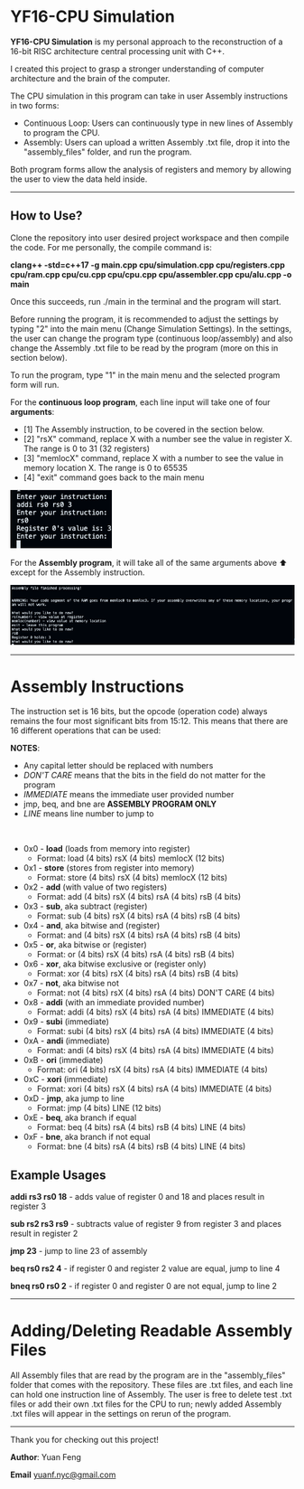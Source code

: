 # YF16-CPU Simulation 
**YF16-CPU Simulation** is my personal approach to the reconstruction of a 16-bit RISC architecture central processing unit with C++.

I created this project to grasp a stronger understanding of computer architecture and the brain of the computer. 

The CPU simulation in this program can take in user Assembly instructions in two forms:

* Continuous Loop: Users can continuously type in new lines of Assembly to program the CPU.
* Assembly: Users can upload a written Assembly .txt file, drop it into the "assembly_files" folder, and run the program.

Both program forms allow the analysis of registers and memory by allowing the user to view the data held inside.

--- 
## **How to Use?**
Clone the repository into user desired project workspace and then compile the code. 
For me personally, the compile command is: 

**clang++ -std=c++17 -g main.cpp cpu/simulation.cpp cpu/registers.cpp cpu/ram.cpp cpu/cu.cpp cpu/cpu.cpp cpu/assembler.cpp cpu/alu.cpp -o main**

Once this succeeds, run ./main in the terminal and the program will start.

Before running the program, it is recommended to adjust the settings by typing "2" into the main menu (Change Simulation Settings).
In the settings, the user can change the program type (continuous loop/assembly) and also change the Assembly .txt file to be read by the program (more on this in section below).

To run the program, type "1" in the main menu and the selected program form will run.

For the **continuous loop program**, each line input will take one of four **arguments**:
* [1] The Assembly instruction, to be covered in the section below.
* [2] "rsX" command, replace X with a number see the value in register X. The range is 0 to 31 (32 registers)
* [3] "memlocX" command, replace X with a number to see the value in memory location X. The range is 0 to 65535
* [4] "exit" command goes back to the main menu

![Continuous Loop Example](readme_img/contloopexample.png)
  
For the **Assembly program**, it will take all of the same arguments above ⬆️ except for the Assembly instruction. 

![Assembly Example](readme_img/assemblyexample.png)

---

# **Assembly Instructions**

The instruction set is 16 bits, but the opcode (operation code) always remains the four most significant bits from 15:12. 
This means that there are 16 different operations that can be used:

**NOTES**: 
* Any capital letter should be replaced with numbers
* _DON'T CARE_ means that the bits in the field do not matter for the program
* _IMMEDIATE_ means the immediate user provided number
* jmp, beq, and bne are **ASSEMBLY PROGRAM ONLY**
* _LINE_ means line number to jump to
<br>

* 0x0 - **load** (loads from memory into register)
  * Format: load (4 bits) rsX (4 bits) memlocX (12 bits)
* 0x1 - **store** (stores from register into memory)
  * Format: store (4 bits) rsX (4 bits) memlocX (12 bits) 
* 0x2 - **add** (with value of two registers)
  * Format: add (4 bits) rsX (4 bits) rsA (4 bits) rsB (4 bits)
* 0x3 - **sub**, aka subtract (register)
  * Format: sub (4 bits) rsX (4 bits) rsA (4 bits) rsB (4 bits)
* 0x4 - **and**, aka bitwise and (register)
  * Format: and (4 bits) rsX (4 bits) rsA (4 bits) rsB (4 bits)
* 0x5 - **or**, aka bitwise or (register)
  * Format: or (4 bits) rsX (4 bits) rsA (4 bits) rsB (4 bits)
* 0x6 - **xor**, aka bitwise exclusive or (register only)
  * Format: xor (4 bits) rsX (4 bits) rsA (4 bits) rsB (4 bits) 
* 0x7 - **not**, aka bitwise not
  * Format: not (4 bits) rsX (4 bits) rsA (4 bits) DON'T CARE (4 bits)
* 0x8 - **addi** (with an immediate provided number)
  * Format: addi (4 bits) rsX (4 bits) rsA (4 bits) IMMEDIATE (4 bits)
* 0x9 - **subi** (immediate)
  * Format: subi (4 bits) rsX (4 bits) rsA (4 bits) IMMEDIATE (4 bits)
* 0xA - **andi** (immediate)
  * Format: andi (4 bits) rsX (4 bits) rsA (4 bits) IMMEDIATE (4 bits)
* 0xB - **ori** (immediate)
  * Format: ori (4 bits) rsX (4 bits) rsA (4 bits) IMMEDIATE (4 bits)
* 0xC - **xori** (immediate)
  * Format: xori (4 bits) rsX (4 bits) rsA (4 bits) IMMEDIATE (4 bits)
* 0xD - **jmp**, aka jump to line
  * Format: jmp (4 bits) LINE (12 bits)
* 0xE - **beq**, aka branch if equal
  * Format: beq (4 bits) rsA (4 bits) rsB (4 bits) LINE (4 bits)
* 0xF - **bne**, aka branch if not equal
  * Format: bne (4 bits) rsA (4 bits) rsB (4 bits) LINE (4 bits)

## **Example Usages**

**addi rs3 rs0 18** - adds value of register 0 and 18 and places result in register 3

**sub rs2 rs3 rs9** - subtracts value of register 9 from register 3 and places result in register 2

**jmp 23** - jump to line 23 of assembly

**beq rs0 rs2 4** - if register 0 and register 2 value are equal, jump to line 4

**bneq rs0 rs0 2** - if register 0 and register 0 are not equal, jump to line 2

---

# **Adding/Deleting Readable Assembly Files**

All Assembly files that are read by the program are in the "assembly_files" folder that comes with the repository.
These files are .txt files, and each line can hold one instruction line of Assembly.
The user is free to delete test .txt files or add their own .txt files for the CPU to run; newly added Assembly .txt files will appear in the settings on rerun of the program.

---

Thank you for checking out this project!

**Author**: Yuan Feng

**Email** yuanf.nyc@gmail.com
